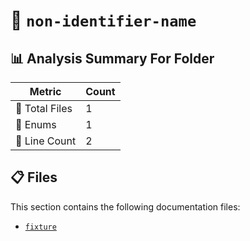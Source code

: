 # 📁 `non-identifier-name`

## 📊 Analysis Summary For Folder

| Metric | Count |
|--------|-------|
| 📁 Total Files | 1 |
| 🎯 Enums | 1 |
| 🔢 Line Count | 2 |


## 📋 Files

This section contains the following documentation files:

- [`fixture`](./fixture.md)